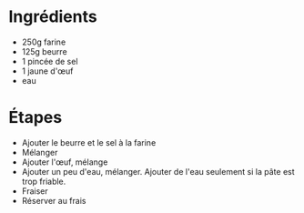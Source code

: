 # Ingrédients

* 250g farine
* 125g beurre
* 1 pincée de sel
* 1 jaune d'œuf
* eau

# Étapes

* Ajouter le beurre et le sel à la farine
* Mélanger
* Ajouter l'œuf, mélange
* Ajouter un peu d'eau, mélanger. Ajouter de l'eau seulement si la pâte est trop friable.
* Fraiser
* Réserver au frais
